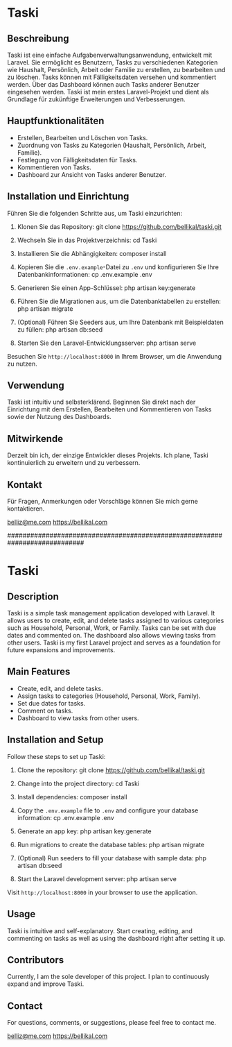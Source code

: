 <!-- Deutsch -->

# Taski

## Beschreibung

Taski ist eine einfache Aufgabenverwaltungsanwendung, entwickelt mit Laravel. Sie ermöglicht es Benutzern, Tasks zu verschiedenen Kategorien wie Haushalt, Persönlich, Arbeit oder Familie zu erstellen, zu bearbeiten und zu löschen. Tasks können mit Fälligkeitsdaten versehen und kommentiert werden. Über das Dashboard können auch Tasks anderer Benutzer eingesehen werden. Taski ist mein erstes Laravel-Projekt und dient als Grundlage für zukünftige Erweiterungen und Verbesserungen.

## Hauptfunktionalitäten

- Erstellen, Bearbeiten und Löschen von Tasks.
- Zuordnung von Tasks zu Kategorien (Haushalt, Persönlich, Arbeit, Familie).
- Festlegung von Fälligkeitsdaten für Tasks.
- Kommentieren von Tasks.
- Dashboard zur Ansicht von Tasks anderer Benutzer.

## Installation und Einrichtung

Führen Sie die folgenden Schritte aus, um Taski einzurichten:

1. Klonen Sie das Repository:
git clone https://github.com/bellikal/taski.git

2. Wechseln Sie in das Projektverzeichnis:
cd Taski

3. Installieren Sie die Abhängigkeiten:
composer install

4. Kopieren Sie die `.env.example`-Datei zu `.env` und konfigurieren Sie Ihre Datenbankinformationen:
cp .env.example .env

5. Generieren Sie einen App-Schlüssel:
php artisan key:generate

6. Führen Sie die Migrationen aus, um die Datenbanktabellen zu erstellen:
php artisan migrate

7. (Optional) Führen Sie Seeders aus, um Ihre Datenbank mit Beispieldaten zu füllen:
php artisan db:seed

8. Starten Sie den Laravel-Entwicklungsserver:
php artisan serve


Besuchen Sie `http://localhost:8000` in Ihrem Browser, um die Anwendung zu nutzen.

## Verwendung

Taski ist intuitiv und selbsterklärend. Beginnen Sie direkt nach der Einrichtung mit dem Erstellen, Bearbeiten und Kommentieren von Tasks sowie der Nutzung des Dashboards.

## Mitwirkende

Derzeit bin ich, der einzige Entwickler dieses Projekts. Ich plane, Taski kontinuierlich zu erweitern und zu verbessern.

## Kontakt

Für Fragen, Anmerkungen oder Vorschläge können Sie mich gerne kontaktieren. 

belliz@me.com
https://bellikal.com

############################################################################

<!-- English -->

# Taski

## Description

Taski is a simple task management application developed with Laravel. It allows users to create, edit, and delete tasks assigned to various categories such as Household, Personal, Work, or Family. Tasks can be set with due dates and commented on. The dashboard also allows viewing tasks from other users. Taski is my first Laravel project and serves as a foundation for future expansions and improvements.

## Main Features

- Create, edit, and delete tasks.
- Assign tasks to categories (Household, Personal, Work, Family).
- Set due dates for tasks.
- Comment on tasks.
- Dashboard to view tasks from other users.

## Installation and Setup

Follow these steps to set up Taski:

1. Clone the repository:
git clone https://github.com/bellikal/taski.git

2. Change into the project directory:
cd Taski

3. Install dependencies:
composer install

4. Copy the `.env.example` file to `.env` and configure your database information:
cp .env.example .env

5. Generate an app key:
php artisan key:generate

6. Run migrations to create the database tables:
php artisan migrate

7. (Optional) Run seeders to fill your database with sample data:
php artisan db:seed

8. Start the Laravel development server:
php artisan serve


Visit `http://localhost:8000` in your browser to use the application.

## Usage

Taski is intuitive and self-explanatory. Start creating, editing, and commenting on tasks as well as using the dashboard right after setting it up.

## Contributors

Currently, I am the sole developer of this project. I plan to continuously expand and improve Taski.

## Contact

For questions, comments, or suggestions, please feel free to contact me.

belliz@me.com
https://bellikal.com
